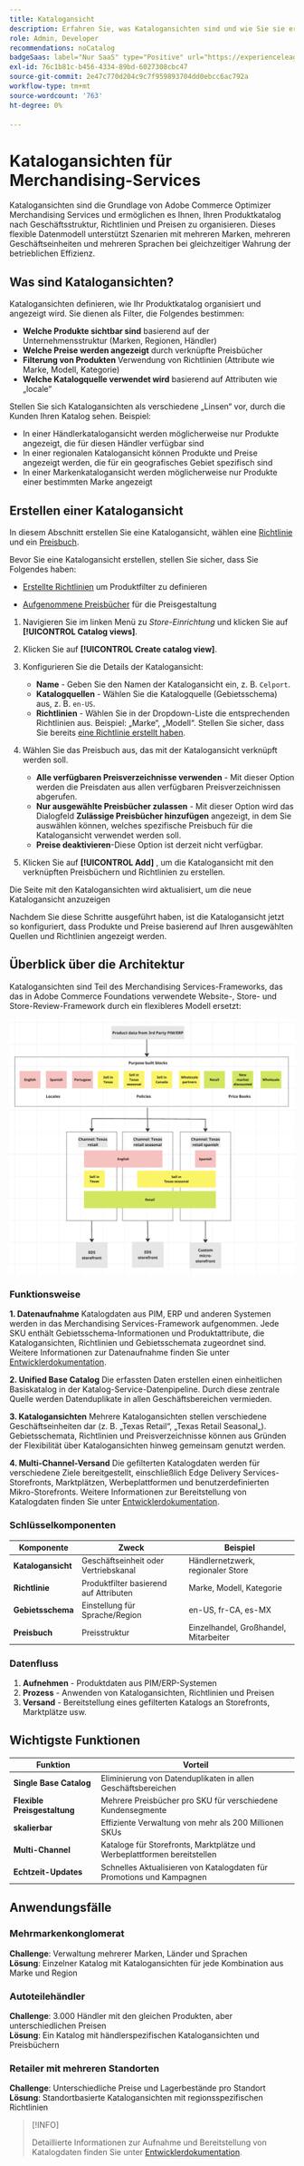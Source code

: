```yaml
---
title: Katalogansicht
description: Erfahren Sie, was Katalogansichten sind und wie Sie sie erstellen, um Ihren Produktkatalog nach Geschäftsstruktur, Richtlinien und Preisen zu organisieren.
role: Admin, Developer
recommendations: noCatalog
badgeSaas: label="Nur SaaS" type="Positive" url="https://experienceleague.adobe.com/en/docs/commerce/user-guides/product-solutions" tooltip="Gilt nur für Adobe Commerce as a Cloud Service- und Adobe Commerce Optimizer-Projekte (von Adobe verwaltete SaaS-Infrastruktur)."
exl-id: 76c1b81c-b456-4334-89bd-6027308cbc47
source-git-commit: 2e47c770d204c9c7f959893704dd0ebcc6ac792a
workflow-type: tm+mt
source-wordcount: '763'
ht-degree: 0%

---
```



# Katalogansichten für Merchandising-Services

Katalogansichten sind die Grundlage von Adobe Commerce Optimizer Merchandising Services und ermöglichen es Ihnen, Ihren Produktkatalog nach Geschäftsstruktur, Richtlinien und Preisen zu organisieren. Dieses flexible Datenmodell unterstützt Szenarien mit mehreren Marken, mehreren Geschäftseinheiten und mehreren Sprachen bei gleichzeitiger Wahrung der betrieblichen Effizienz.

## Was sind Katalogansichten?

Katalogansichten definieren, wie Ihr Produktkatalog organisiert und angezeigt wird. Sie dienen als Filter, die Folgendes bestimmen:

- **Welche Produkte sichtbar sind** basierend auf der Unternehmensstruktur (Marken, Regionen, Händler)
- **Welche Preise werden angezeigt** durch verknüpfte Preisbücher
- **Filterung von Produkten** Verwendung von Richtlinien (Attribute wie Marke, Modell, Kategorie)
- **Welche Katalogquelle verwendet wird** basierend auf Attributen wie „locale“

Stellen Sie sich Katalogansichten als verschiedene „Linsen“ vor, durch die Kunden Ihren Katalog sehen. Beispiel:

- In einer Händlerkatalogansicht werden möglicherweise nur Produkte angezeigt, die für diesen Händler verfügbar sind
- In einer regionalen Katalogansicht können Produkte und Preise angezeigt werden, die für ein geografisches Gebiet spezifisch sind
- In einer Markenkatalogansicht werden möglicherweise nur Produkte einer bestimmten Marke angezeigt

## Erstellen einer Katalogansicht

In diesem Abschnitt erstellen Sie eine Katalogansicht, wählen eine [Richtlinie](policies.md) und ein [Preisbuch](pricebooks.md).

Bevor Sie eine Katalogansicht erstellen, stellen Sie sicher, dass Sie Folgendes haben:

- [Erstellte Richtlinien](policies.md) um Produktfilter zu definieren

- [Aufgenommene Preisbücher](pricebooks.md) für die Preisgestaltung

1. Navigieren Sie im linken Menü zu _Store-Einrichtung_ und klicken Sie auf **[!UICONTROL Catalog views]**.

1. Klicken Sie auf **[!UICONTROL Create catalog view]**. &#x200B;

1. Konfigurieren Sie die Details der Katalogansicht:

   - **Name** - Geben Sie den Namen der Katalogansicht ein, z. B. `Celport`. &#x200B;
   - **Katalogquellen** - Wählen Sie die Katalogquelle (Gebietsschema) aus, z. B. `en-US`.
   - **Richtlinien** - Wählen Sie in der Dropdown-Liste die entsprechenden Richtlinien aus. Beispiel: „Marke“, „Modell“. &#x200B;Stellen Sie sicher, dass Sie bereits [eine Richtlinie erstellt haben](policies.md).

1. Wählen Sie das Preisbuch aus, das mit der Katalogansicht verknüpft werden soll.

   - **Alle verfügbaren Preisverzeichnisse verwenden** - Mit dieser Option werden die Preisdaten aus allen verfügbaren Preisverzeichnissen abgerufen.
   - **Nur ausgewählte Preisbücher zulassen** - Mit dieser Option wird das Dialogfeld **Zulässige Preisbücher hinzufügen** angezeigt, in dem Sie auswählen können, welches spezifische Preisbuch für die Katalogansicht verwendet werden soll.
   - **Preise deaktivieren**-Diese Option ist derzeit nicht verfügbar.

1. Klicken Sie auf **[!UICONTROL Add]** , um die Katalogansicht mit den verknüpften Preisbüchern und Richtlinien zu erstellen.

Die Seite mit den Katalogansichten wird aktualisiert, um die neue Katalogansicht anzuzeigen&#x200B;

Nachdem Sie diese Schritte ausgeführt haben, ist die Katalogansicht jetzt so konfiguriert, dass Produkte und Preise basierend auf Ihren ausgewählten Quellen und Richtlinien angezeigt werden.

## Überblick über die Architektur

Katalogansichten sind Teil des Merchandising Services-Frameworks, das das in Adobe Commerce Foundations verwendete Website-, Store- und Store-Review-Framework durch ein flexibleres Modell ersetzt:

![[!DNL Merchandising Services] Architektur](../assets/merchandising-svcs-architecture.png)

### Funktionsweise

**1. Datenaufnahme**
Katalogdaten aus PIM, ERP und anderen Systemen werden in das Merchandising Services-Framework aufgenommen. Jede SKU enthält Gebietsschema-Informationen und Produktattribute, die Katalogansichten, Richtlinien und Gebietsschemata zugeordnet sind. Weitere Informationen zur Datenaufnahme finden Sie unter [Entwicklerdokumentation](https://developer.adobe.com/commerce/services/optimizer/).

**2. Unified Base Catalog**
Die erfassten Daten erstellen einen einheitlichen Basiskatalog in der Katalog-Service-Datenpipeline. Durch diese zentrale Quelle werden Datenduplikate in allen Geschäftsbereichen vermieden.

**3. Katalogansichten**
Mehrere Katalogansichten stellen verschiedene Geschäftseinheiten dar (z. B. „Texas Retail“, „Texas Retail Seasonal„). Gebietsschemata, Richtlinien und Preisverzeichnisse können aus Gründen der Flexibilität über Katalogansichten hinweg gemeinsam genutzt werden.

**4. Multi-Channel-Versand**
Die gefilterten Katalogdaten werden für verschiedene Ziele bereitgestellt, einschließlich Edge Delivery Services-Storefronts, Marktplätzen, Werbeplattformen und benutzerdefinierten Mikro-Storefronts. Weitere Informationen zur Bereitstellung von Katalogdaten finden Sie unter [Entwicklerdokumentation](https://developer.adobe.com/commerce/services/optimizer/).

### Schlüsselkomponenten

| Komponente | Zweck | Beispiel |
|---|---|---|
| **Katalogansicht** | Geschäftseinheit oder Vertriebskanal | Händlernetzwerk, regionaler Store |
| **Richtlinie** | Produktfilter basierend auf Attributen | Marke, Modell, Kategorie |
| **Gebietsschema** | Einstellung für Sprache/Region | en-US, fr-CA, es-MX |
| **Preisbuch** | Preisstruktur | Einzelhandel, Großhandel, Mitarbeiter |

### Datenfluss

1. **Aufnehmen** - Produktdaten aus PIM/ERP-Systemen
2. **Prozess** - Anwenden von Katalogansichten, Richtlinien und Preisen
3. **Versand** - Bereitstellung eines gefilterten Katalogs an Storefronts, Marktplätze usw.

## Wichtigste Funktionen

| Funktion | Vorteil |
|---|---|
| **Single Base Catalog** | Eliminierung von Datenduplikaten in allen Geschäftsbereichen |
| **Flexible Preisgestaltung** | Mehrere Preisbücher pro SKU für verschiedene Kundensegmente |
| **skalierbar** | Effiziente Verwaltung von mehr als 200 Millionen SKUs |
| **Multi-Channel** | Kataloge für Storefronts, Marktplätze und Werbeplattformen bereitstellen |
| **Echtzeit-Updates** | Schnelles Aktualisieren von Katalogdaten für Promotions und Kampagnen |

## Anwendungsfälle

### Mehrmarkenkonglomerat

**Challenge**: Verwaltung mehrerer Marken, Länder und Sprachen<br>
**Lösung**: Einzelner Katalog mit Katalogansichten für jede Kombination aus Marke und Region

### Autoteilehändler

**Challenge**: 3.000 Händler mit den gleichen Produkten, aber unterschiedlichen Preisen<br>
**Lösung**: Ein Katalog mit händlerspezifischen Katalogansichten und Preisbüchern

### Retailer mit mehreren Standorten

**Challenge**: Unterschiedliche Preise und Lagerbestände pro Standort<br>
**Lösung**: Standortbasierte Katalogansichten mit regionsspezifischen Richtlinien

>[!INFO]
>
>Detaillierte Informationen zur Aufnahme und Bereitstellung von Katalogdaten finden Sie unter [Entwicklerdokumentation](https://developer.adobe.com/commerce/services/optimizer/).
